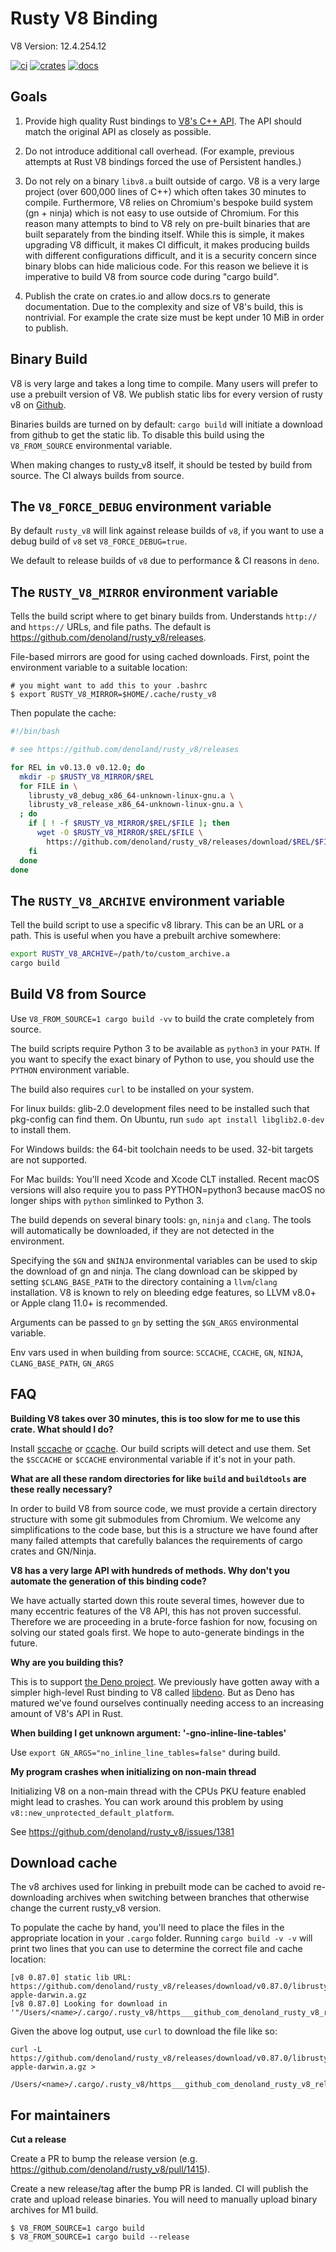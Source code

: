 # Rusty V8 Binding

V8 Version: 12.4.254.12

[![ci](https://github.com/denoland/rusty_v8/workflows/ci/badge.svg?branch=main)](https://github.com/denoland/rusty_v8/actions)
[![crates](https://img.shields.io/crates/v/v8.svg)](https://crates.io/crates/v8)
[![docs](https://docs.rs/v8/badge.svg)](https://docs.rs/v8)

## Goals

1. Provide high quality Rust bindings to
   [V8's C++ API](https://cs.chromium.org/chromium/src/v8/include/v8.h). The API
   should match the original API as closely as possible.

2. Do not introduce additional call overhead. (For example, previous attempts at
   Rust V8 bindings forced the use of Persistent handles.)

3. Do not rely on a binary `libv8.a` built outside of cargo. V8 is a very large
   project (over 600,000 lines of C++) which often takes 30 minutes to compile.
   Furthermore, V8 relies on Chromium's bespoke build system (gn + ninja) which
   is not easy to use outside of Chromium. For this reason many attempts to bind
   to V8 rely on pre-built binaries that are built separately from the binding
   itself. While this is simple, it makes upgrading V8 difficult, it makes CI
   difficult, it makes producing builds with different configurations difficult,
   and it is a security concern since binary blobs can hide malicious code. For
   this reason we believe it is imperative to build V8 from source code during
   "cargo build".

4. Publish the crate on crates.io and allow docs.rs to generate documentation.
   Due to the complexity and size of V8's build, this is nontrivial. For example
   the crate size must be kept under 10 MiB in order to publish.

## Binary Build

V8 is very large and takes a long time to compile. Many users will prefer to use
a prebuilt version of V8. We publish static libs for every version of rusty v8
on [Github](https://github.com/denoland/rusty_v8/releases).

Binaries builds are turned on by default: `cargo build` will initiate a download
from github to get the static lib. To disable this build using the
`V8_FROM_SOURCE` environmental variable.

When making changes to rusty_v8 itself, it should be tested by build from
source. The CI always builds from source.

## The `V8_FORCE_DEBUG` environment variable

By default `rusty_v8` will link against release builds of `v8`, if you want to
use a debug build of `v8` set `V8_FORCE_DEBUG=true`.

We default to release builds of `v8` due to performance & CI reasons in `deno`.

## The `RUSTY_V8_MIRROR` environment variable

Tells the build script where to get binary builds from. Understands `http://`
and `https://` URLs, and file paths. The default is
https://github.com/denoland/rusty_v8/releases.

File-based mirrors are good for using cached downloads. First, point the
environment variable to a suitable location:

    # you might want to add this to your .bashrc
    $ export RUSTY_V8_MIRROR=$HOME/.cache/rusty_v8

Then populate the cache:

```bash
#!/bin/bash

# see https://github.com/denoland/rusty_v8/releases

for REL in v0.13.0 v0.12.0; do
  mkdir -p $RUSTY_V8_MIRROR/$REL
  for FILE in \
    librusty_v8_debug_x86_64-unknown-linux-gnu.a \
    librusty_v8_release_x86_64-unknown-linux-gnu.a \
  ; do
    if [ ! -f $RUSTY_V8_MIRROR/$REL/$FILE ]; then
      wget -O $RUSTY_V8_MIRROR/$REL/$FILE \
        https://github.com/denoland/rusty_v8/releases/download/$REL/$FILE
    fi
  done
done
```

## The `RUSTY_V8_ARCHIVE` environment variable

Tell the build script to use a specific v8 library. This can be an URL or a
path. This is useful when you have a prebuilt archive somewhere:

```bash
export RUSTY_V8_ARCHIVE=/path/to/custom_archive.a
cargo build
```

## Build V8 from Source

Use `V8_FROM_SOURCE=1 cargo build -vv` to build the crate completely from
source.

The build scripts require Python 3 to be available as `python3` in your `PATH`.
If you want to specify the exact binary of Python to use, you should use the
`PYTHON` environment variable.

The build also requires `curl` to be installed on your system.

For linux builds: glib-2.0 development files need to be installed such that
pkg-config can find them. On Ubuntu, run `sudo apt install libglib2.0-dev` to
install them.

For Windows builds: the 64-bit toolchain needs to be used. 32-bit targets are
not supported.

For Mac builds: You'll need Xcode and Xcode CLT installed. Recent macOS versions
will also require you to pass PYTHON=python3 because macOS no longer ships with
`python` simlinked to Python 3.

The build depends on several binary tools: `gn`, `ninja` and `clang`. The tools
will automatically be downloaded, if they are not detected in the environment.

Specifying the `$GN` and `$NINJA` environmental variables can be used to skip
the download of gn and ninja. The clang download can be skipped by setting
`$CLANG_BASE_PATH` to the directory containing a `llvm`/`clang` installation. V8
is known to rely on bleeding edge features, so LLVM v8.0+ or Apple clang 11.0+
is recommended.

Arguments can be passed to `gn` by setting the `$GN_ARGS` environmental
variable.

Env vars used in when building from source: `SCCACHE`, `CCACHE`, `GN`, `NINJA`,
`CLANG_BASE_PATH`, `GN_ARGS`

## FAQ

**Building V8 takes over 30 minutes, this is too slow for me to use this crate.
What should I do?**

Install [sccache](https://github.com/mozilla/sccache) or
[ccache](https://ccache.dev/). Our build scripts will detect and use them. Set
the `$SCCACHE` or `$CCACHE` environmental variable if it's not in your path.

**What are all these random directories for like `build` and `buildtools` are
these really necessary?**

In order to build V8 from source code, we must provide a certain directory
structure with some git submodules from Chromium. We welcome any simplifications
to the code base, but this is a structure we have found after many failed
attempts that carefully balances the requirements of cargo crates and GN/Ninja.

**V8 has a very large API with hundreds of methods. Why don't you automate the
generation of this binding code?**

We have actually started down this route several times, however due to many
eccentric features of the V8 API, this has not proven successful. Therefore we
are proceeding in a brute-force fashion for now, focusing on solving our stated
goals first. We hope to auto-generate bindings in the future.

**Why are you building this?**

This is to support [the Deno project](https://deno.land/). We previously have
gotten away with a simpler high-level Rust binding to V8 called
[libdeno](https://github.com/denoland/deno/tree/32937251315493ef2c3b42dd29340e8a34501aa4/core/libdeno).
But as Deno has matured we've found ourselves continually needing access to an
increasing amount of V8's API in Rust.

**When building I get unknown argument: '-gno-inline-line-tables'**

Use `export GN_ARGS="no_inline_line_tables=false"` during build.

**My program crashes when initializing on non-main thread**

Initializing V8 on a non-main thread with the CPUs PKU feature enabled might
lead to crashes. You can work around this problem by using
`v8::new_unprotected_default_platform`.

See https://github.com/denoland/rusty_v8/issues/1381

## Download cache

The v8 archives used for linking in prebuilt mode can be cached to avoid
re-downloading archives when switching between branches that otherwise change
the current rusty_v8 version.

To populate the cache by hand, you'll need to place the files in the appropriate
location in your `.cargo` folder. Running `cargo build -v -v` will print two
lines that you can use to determine the correct file and cache location:

```
[v8 0.87.0] static lib URL: https://github.com/denoland/rusty_v8/releases/download/v0.87.0/librusty_v8_release_aarch64-apple-darwin.a.gz
[v8 0.87.0] Looking for download in '"/Users/<name>/.cargo/.rusty_v8/https___github_com_denoland_rusty_v8_releases_download_v0_87_0_librusty_v8_release_aarch64_apple_darwin_a_gz"'
```

Given the above log output, use `curl` to download the file like so:

```
curl -L https://github.com/denoland/rusty_v8/releases/download/v0.87.0/librusty_v8_release_aarch64-apple-darwin.a.gz >
  /Users/<name>/.cargo/.rusty_v8/https___github_com_denoland_rusty_v8_releases_download_v0_87_0_librusty_v8_release_aarch64_apple_darwin_a_gz
```

## For maintainers

**Cut a release**

Create a PR to bump the release version (e.g.
https://github.com/denoland/rusty_v8/pull/1415).

Create a new release/tag after the bump PR is landed. CI will publish the crate
and upload release binaries. You will need to manually upload binary archives
for M1 build.

```
$ V8_FROM_SOURCE=1 cargo build
$ V8_FROM_SOURCE=1 cargo build --release
```
